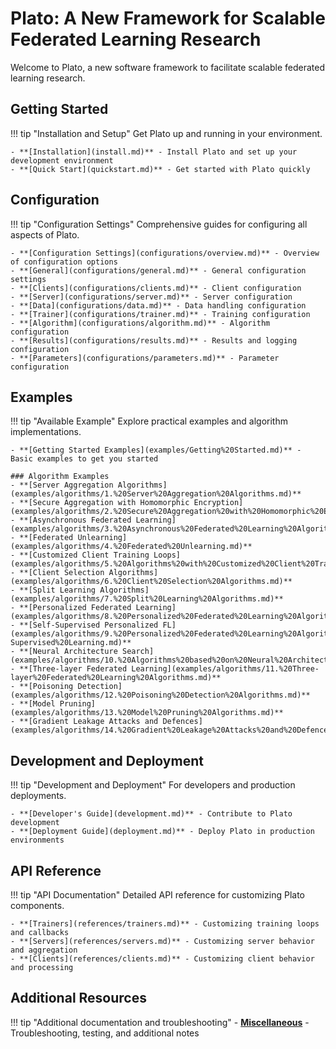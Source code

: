 # Plato: A New Framework for Scalable Federated Learning Research

Welcome to Plato, a new software framework to facilitate scalable federated learning research.

## Getting Started

!!! tip "Installation and Setup"
    Get Plato up and running in your environment.

    - **[Installation](install.md)** - Install Plato and set up your development environment
    - **[Quick Start](quickstart.md)** - Get started with Plato quickly

## Configuration

!!! tip "Configuration Settings"
    Comprehensive guides for configuring all aspects of Plato.

    - **[Configuration Settings](configurations/overview.md)** - Overview of configuration options
    - **[General](configurations/general.md)** - General configuration settings
    - **[Clients](configurations/clients.md)** - Client configuration
    - **[Server](configurations/server.md)** - Server configuration
    - **[Data](configurations/data.md)** - Data handling configuration
    - **[Trainer](configurations/trainer.md)** - Training configuration
    - **[Algorithm](configurations/algorithm.md)** - Algorithm configuration
    - **[Results](configurations/results.md)** - Results and logging configuration
    - **[Parameters](configurations/parameters.md)** - Parameter configuration

## Examples

!!! tip "Available Example"
    Explore practical examples and algorithm implementations.

    - **[Getting Started Examples](examples/Getting%20Started.md)** - Basic examples to get you started

    ### Algorithm Examples
    - **[Server Aggregation Algorithms](examples/algorithms/1.%20Server%20Aggregation%20Algorithms.md)**
    - **[Secure Aggregation with Homomorphic Encryption](examples/algorithms/2.%20Secure%20Aggregation%20with%20Homomorphic%20Encryption.md)**
    - **[Asynchronous Federated Learning](examples/algorithms/3.%20Asynchronous%20Federated%20Learning%20Algorithms.md)**
    - **[Federated Unlearning](examples/algorithms/4.%20Federated%20Unlearning.md)**
    - **[Customized Client Training Loops](examples/algorithms/5.%20Algorithms%20with%20Customized%20Client%20Training%20Loops.md)**
    - **[Client Selection Algorithms](examples/algorithms/6.%20Client%20Selection%20Algorithms.md)**
    - **[Split Learning Algorithms](examples/algorithms/7.%20Split%20Learning%20Algorithms.md)**
    - **[Personalized Federated Learning](examples/algorithms/8.%20Personalized%20Federated%20Learning%20Algorithms.md)**
    - **[Self-Supervised Personalized FL](examples/algorithms/9.%20Personalized%20Federated%20Learning%20Algorithms%20based%20on%20Self-Supervised%20Learning.md)**
    - **[Neural Architecture Search](examples/algorithms/10.%20Algorithms%20based%20on%20Neural%20Architecture%20Search%20and%20Model%20Search.md)**
    - **[Three-layer Federated Learning](examples/algorithms/11.%20Three-layer%20Federated%20Learning%20Algorithms.md)**
    - **[Poisoning Detection](examples/algorithms/12.%20Poisoning%20Detection%20Algorithms.md)**
    - **[Model Pruning](examples/algorithms/13.%20Model%20Pruning%20Algorithms.md)**
    - **[Gradient Leakage Attacks and Defences](examples/algorithms/14.%20Gradient%20Leakage%20Attacks%20and%20Defences.md)**

## Development and Deployment

!!! tip "Development and Deployment"
    For developers and production deployments.

    - **[Developer's Guide](development.md)** - Contribute to Plato development
    - **[Deployment Guide](deployment.md)** - Deploy Plato in production environments

## API Reference

!!! tip "API Documentation"
    Detailed API reference for customizing Plato components.

    - **[Trainers](references/trainers.md)** - Customizing training loops and callbacks
    - **[Servers](references/servers.md)** - Customizing server behavior and aggregation
    - **[Clients](references/clients.md)** - Customizing client behavior and processing

## Additional Resources

!!! tip "Additional documentation and troubleshooting"
    - **[Miscellaneous](misc.md)** - Troubleshooting, testing, and additional notes
